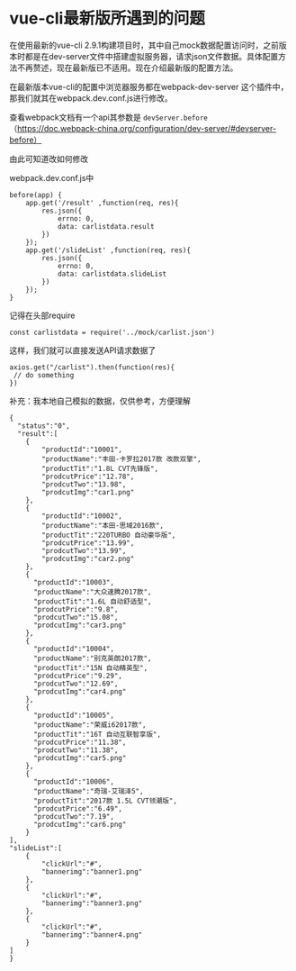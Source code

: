 # vue-cli最新版所遇到的问题

 在使用最新的vue-cli 2.9.1构建项目时，其中自己mock数据配置访问时，之前版本时都是在dev-server文件中搭建虚拟服务器，请求json文件数据。具体配置方法不再赘述，现在最新版已不适用。现在介绍最新版的配置方法。

 在最新版本vue-cli的配置中浏览器服务都在webpack-dev-server 这个插件中，那我们就其在webpack.dev.conf.js进行修改。

 查看webpack文档有一个api其参数是 ```devServer.before```（https://doc.webpack-china.org/configuration/dev-server/#devserver-before）

 由此可知道改如何修改

 webpack.dev.conf.js中

 ```
 before(app) {
     app.get('/result' ,function(req, res){
         res.json({
             errno: 0,
             data: carlistdata.result
         })
     });
     app.get('/slideList' ,function(req, res){
         res.json({
             errno: 0,
             data: carlistdata.slideList
         })
     });
 }
 ```
 记得在头部require

 ```
 const carlistdata = require('../mock/carlist.json')
 ```

 这样，我们就可以直接发送API请求数据了

 ```
 axios.get("/carlist").then(function(res){
  // do something
 })
 ```

 补充：我本地自己模拟的数据，仅供参考，方便理解

 ```
 {
   "status":"0",
   "result":[
     {
         "productId":"10001",
         "productName":"丰田-卡罗拉2017款 改款双擎",
         "productTit":"1.8L CVT先锋版",
         "prodcutPrice":"12.78",
         "prodcutTwo":"13.98",
         "prodcutImg":"car1.png"
     },
     {
         "productId":"10002",
         "productName":"本田-思域2016款",
         "productTit":"220TURBO 自动豪华版",
         "prodcutPrice":"13.99",
         "prodcutTwo":"13.99",
         "prodcutImg":"car2.png"
     },
     {
       "productId":"10003",
       "productName":"大众速腾2017款",
       "productTit":"1.6L 自动舒适型",
       "prodcutPrice":"9.8",
       "prodcutTwo":"15.08",
       "prodcutImg":"car3.png"
     },
     {
       "productId":"10004",
       "productName":"别克英朗2017款",
       "productTit":"15N 自动精英型",
       "prodcutPrice":"9.29",
       "prodcutTwo":"12.69",
       "prodcutImg":"car4.png"
     },
     {
       "productId":"10005",
       "productName":"荣威i62017款",
       "productTit":"16T 自动互联智享版",
       "prodcutPrice":"11.38",
       "prodcutTwo":"11.38",
       "prodcutImg":"car5.png"
     },
     {
       "productId":"10006",
       "productName":"奇瑞-艾瑞泽5",
       "productTit":"2017款 1.5L CVT领潮版",
       "prodcutPrice":"6.49",
       "prodcutTwo":"7.19",
       "prodcutImg":"car6.png"
     }
 ],
 "slideList":[
     {
         "clickUrl":"#",
         "bannerimg":"banner1.png"
     },
     {
         "clickUrl":"#",
         "bannerimg":"banner3.png"
     },
     {
         "clickUrl":"#",
         "bannerimg":"banner4.png"
     }
 ]
 }

 ```
